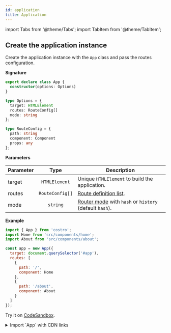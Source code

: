 ```yaml
---
id: application
title: Application
---
```


import Tabs from '@theme/Tabs';
import TabItem from '@theme/TabItem';

## Create the application instance

Create the application instance with the `App` class and pass the routes configuration.

**Signature**

<!-- prettier-ignore -->
```ts
export declare class App {
  constructor(options: Options)
}

type Options = {
  target: HTMLElement
  routes: RouteConfig[]
  mode: string
};

type RouteConfig = {
  path: string
  component: Component
  props: any
};
```

**Parameters**

| Parameter |      Type       | Description                                                                   |
| --------- | :-------------: | ----------------------------------------------------------------------------- |
| target    |  `HTMLElement`  | Unique `HTMLElement` to build the application.                                |
| routes    | `RouteConfig[]` | [Route definition list](router#define-routes).                                |
| mode      |    `string`     | [Router mode](router#history-mode) with `hash` or `history` (default `hash`). |

**Example**

```js title="src/app.js"
import { App } from 'costro';
import Home from 'src/components/home';
import About from 'src/components/about';

const app = new App({
  target: document.querySelector('#app'),
  routes: [
    {
      path: '/',
      component: Home
    },
    {
      path: '/about',
      component: About
    }
  ]
});
```

Try it on [CodeSandbox](https://codesandbox.io/s/costro-x8j4f).

<details>
  <summary>Import `App` with CDN links</summary>

`Application` is exposed in the global variable `window.Costro`.

```js
const app = new Costro.Application();
```

</details>
